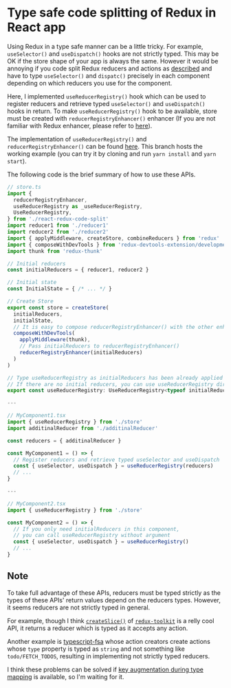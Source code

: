 # Type safe code splitting of Redux in React app

Using Redux in a type safe manner can be a little tricky.
For example, `useSelector()` and `useDispatch()` hooks are not strictly typed.
This may be OK if the store shape of your app is always the same.
However it would be annoying if you code split Redux reducers and actions as [described](https://redux.js.org/recipes/code-splitting) and have to type `useSelector()` and `dispatc()` precisely in each component depending on which reducers you use for the component.

Here, I implemented `useReducerRegistry()` hook which can be used to register reducers and retrieve typed `useSelector()` and `useDispatch()` hooks in return.
To make `useReducerRegistry()` hook to be available, store must be created with `reducerRegistryEnhancer()` enhancer (If you are not familiar with Redux enhancer, please refer to [here](https://redux.js.org/recipes/configuring-your-store/#extending-redux-functionality)).

The implementation of `useReducerRegistry()` and `reducerRegistryEnhancer()` can be found [here](src/react-redux-code-split.ts).
This branch hosts the working example (you can try it by cloning and run `yarn install` and `yarn start`).

The following code is the brief summary of how to use these APIs.

```ts
// store.ts
import {
  reducerRegistryEnhancer,
  useReducerRegistry as _useReducerRegistry,
  UseReducerRegistry,
} from './react-redux-code-split'
import reducer1 from './reducer1'
import reducer2 from './reducer2'
import { applyMiddleware, createStore, combineReducers } from 'redux'
import { composeWithDevTools } from 'redux-devtools-extension/developmentOnly'
import thunk from 'redux-thunk'

// Initial reducers
const initialReducers = { reducer1, reducer2 }

// Initial state
const InitialState = { /* ... */ }

// Create Store
export const store = createStore(
  initialReducers,
  initialState,
  // It is easy to compose reducerRegistryEnhancer() with the other enhancers
  composeWithDevTools(
    applyMiddleware(thunk),
    // Pass initialReducers to reducerRegistryEnhancer()
    reducerRegistryEnhancer(initialReducers)
  )
)

// Type useReducerRegistry as initialReducers has been already applied to the store.
// If there are no initial reducers, you can use useReducerRegistry directly without this additional typing 
export const useReducerRegistry: UseReducerRegistry<typeof initialReducers> = _useReducerRegistry

---

// MyComponent1.tsx
import { useReducerRegistry } from './store'
import additinalReducer from './additinalReducer'

const reducers = { additinalReducer }

const MyComponent1 = () => {
  // Register reducers and retrieve typed useSelector and useDispatch
  const { useSelector, useDispatch } = useReducerRegistry(reducers)
  // ...
}

---

// MyComponent2.tsx
import { useReducerRegistry } from './store'

const MyComponent2 = () => {
  // If you only need initialReducers in this component,
  // you can call useReducerRegistry without argument
  const { useSelector, useDispatch } = useReducerRegistry()
  // ...
}
```

## Note

To take full advantage of these APIs, reducers must be typed strictly as the types of these APIs' return values depend on the reducers types.
However, it seems reducers are not strictly typed in general.

For example, though I think [`createSlice()`](https://redux-toolkit.js.org/api/createSlice) of [`redux-toolkit`](https://redux-toolkit.js.org/) is a relly cool API, it returns a reducer which is typed as it accepts any action.

Another example is [typescript-fsa](https://github.com/aikoven/typescript-fsa) whose action creators create actions whose `type` property is typed as `string` and not something like `todo/FETCH_TODOS`, resulting in implementing not strictly typed reducers.

I think these problems can be solved if [key augmentation during type mapping](https://github.com/microsoft/TypeScript/issues/12754) is available, so I'm waiting for it.
